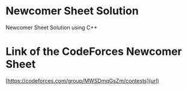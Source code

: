 # Newcomer Sheet Solution
Newcomer Sheet Solution using C++

# Link of the CodeForces Newcomer Sheet
[https://codeforces.com/group/MWSDmqGsZm/contests](url)
